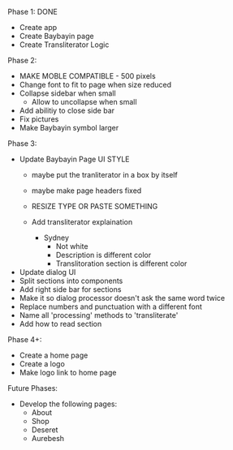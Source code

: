 Phase 1: DONE

- Create app
- Create Baybayin page
- Create Transliterator Logic

Phase 2:
- MAKE MOBLE COMPATIBLE - 500 pixels
- Change font to fit to page when size reduced
- Collapse sidebar when small
    - Allow to uncollapse when small
- Add abilitiy to close side bar
- Fix pictures
- Make Baybayin symbol larger

Phase 3:
- Update Baybayin Page UI
    STYLE
    - maybe put the tranliterator in a box by itself
    - maybe make page headers fixed

    - RESIZE TYPE OR PASTE SOMETHING
    - Add transliterator explaination

        - Sydney
            - Not white
            - Description is different color
            - Translitoration section is different color
- Update dialog UI
- Split sections into components
- Add right side bar for sections
- Make it so dialog processor doesn't ask the same word twice
- Replace numbers and punctuation with a different font
- Name all 'processing' methods to 'transliterate'
- Add how to read section

Phase 4+:

- Create a home page
- Create a logo
- Make logo link to home page

Future Phases:
- Develop the following pages:
    - About
    - Shop
    - Deseret
    - Aurebesh
